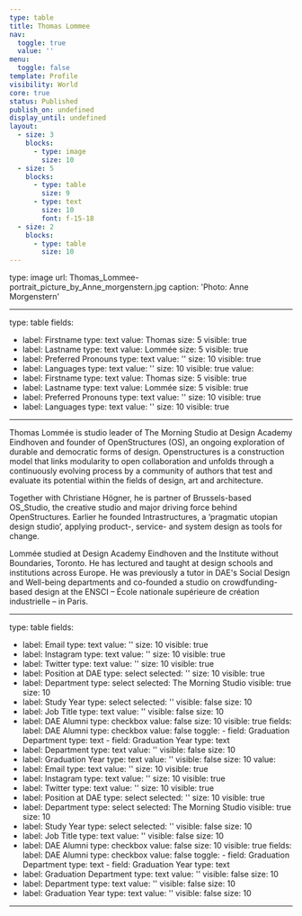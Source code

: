 ```yaml
---
type: table
title: Thomas Lommee
nav:
  toggle: true
  value: ''
menu:
  toggle: false
template: Profile
visibility: World
core: true
status: Published
publish_on: undefined
display_until: undefined
layout:
  - size: 3
    blocks:
      - type: image
        size: 10
  - size: 5
    blocks:
      - type: table
        size: 9
      - type: text
        size: 10
        font: f-15-18
  - size: 2
    blocks:
      - type: table
        size: 10
---
```


type: image
url: Thomas_Lommee-portrait_picture_by_Anne_morgenstern.jpg
caption: 'Photo: Anne Morgenstern'

---

type: table
fields:
  - label: Firstname
    type: text
    value: Thomas
    size: 5
    visible: true
  - label: Lastname
    type: text
    value: Lommée
    size: 5
    visible: true
  - label: Preferred Pronouns
    type: text
    value: ''
    size: 10
    visible: true
  - label: Languages
    type: text
    value: ''
    size: 10
    visible: true
value:
  - label: Firstname
    type: text
    value: Thomas
    size: 5
    visible: true
  - label: Lastname
    type: text
    value: Lommée
    size: 5
    visible: true
  - label: Preferred Pronouns
    type: text
    value: ''
    size: 10
    visible: true
  - label: Languages
    type: text
    value: ''
    size: 10
    visible: true

---

Thomas Lommée is studio leader of The Morning Studio at Design Academy Eindhoven and founder of OpenStructures (OS), an ongoing exploration of durable and democratic forms of design. Openstructures is a construction model that links modularity to open collaboration and unfolds through a continuously evolving process by a community of authors that test and evaluate its potential within the fields of design, art and architecture.

Together with Christiane Högner, he is partner of Brussels-based OS_Studio, the creative studio and major driving force behind OpenStructures. Earlier he founded Intrastructures, a ‘pragmatic utopian design studio’, applying product-, service- and system design as tools for change.

Lommée studied at Design Academy Eindhoven and the Institute without Boundaries, Toronto. He has lectured and taught at design schools and institutions across Europe. He was previously a tutor in DAE's Social Design and Well-being departments and co-founded a studio on crowdfunding-based design at the ENSCI – École nationale supérieure de création industrielle – in Paris.

---

type: table
fields:
  - label: Email
    type: text
    value: ''
    size: 10
    visible: true
  - label: Instagram
    type: text
    value: ''
    size: 10
    visible: true
  - label: Twitter
    type: text
    value: ''
    size: 10
    visible: true
  - label: Position at DAE
    type: select
    selected: ''
    size: 10
    visible: true
  - label: Department
    type: select
    selected: The Morning Studio
    visible: true
    size: 10
  - label: Study Year
    type: select
    selected: ''
    visible: false
    size: 10
  - label: Job Title
    type: text
    value: ''
    visible: false
    size: 10
  - label: DAE Alumni
    type: checkbox
    value: false
    size: 10
    visible: true
    fields:
      label: DAE Alumni
      type: checkbox
      value: false
      toggle:
        - field: Graduation Department
          type: text
        - field: Graduation Year
          type: text
  - label: Department
    type: text
    value: ''
    visible: false
    size: 10
  - label: Graduation Year
    type: text
    value: ''
    visible: false
    size: 10
value:
  - label: Email
    type: text
    value: ''
    size: 10
    visible: true
  - label: Instagram
    type: text
    value: ''
    size: 10
    visible: true
  - label: Twitter
    type: text
    value: ''
    size: 10
    visible: true
  - label: Position at DAE
    type: select
    selected: ''
    size: 10
    visible: true
  - label: Department
    type: select
    selected: The Morning Studio
    visible: true
    size: 10
  - label: Study Year
    type: select
    selected: ''
    visible: false
    size: 10
  - label: Job Title
    type: text
    value: ''
    visible: false
    size: 10
  - label: DAE Alumni
    type: checkbox
    value: false
    size: 10
    visible: true
    fields:
      label: DAE Alumni
      type: checkbox
      value: false
      toggle:
        - field: Graduation Department
          type: text
        - field: Graduation Year
          type: text
  - label: Graduation Department
    type: text
    value: ''
    visible: false
    size: 10
  - label: Department
    type: text
    value: ''
    visible: false
    size: 10
  - label: Graduation Year
    type: text
    value: ''
    visible: false
    size: 10

---
